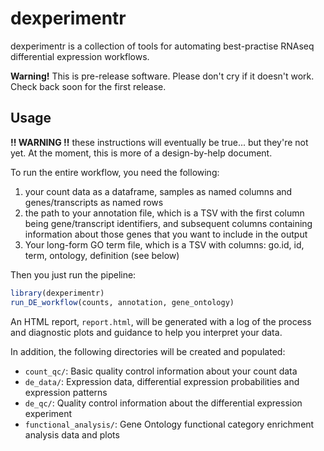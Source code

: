 dexperimentr
============

dexperimentr is a collection of tools for automating best-practise RNAseq differential expression workflows.

**Warning!** This is pre-release software. Please don't cry if it doesn't work. Check back soon for the first release.


## Usage

**!! WARNING !!** these instructions will eventually be true... but they're not yet. At the moment, this is more of a design-by-help document.

To run the entire workflow, you need the following:

1. your count data as a dataframe, samples as named columns and genes/transcripts as named rows
2. the path to your annotation file, which is a TSV with the first column being gene/transcript identifiers, and subsequent columns containing information about those genes that you want to include in the output
3. Your long-form GO term file, which is a TSV with columns: go.id, id, term, ontology, definition (see below)

Then you just run the pipeline:

```R
library(dexperimentr)
run_DE_workflow(counts, annotation, gene_ontology)
```

An HTML report, `report.html`, will be generated with a log of the process and diagnostic plots and guidance to help you interpret your data.

In addition, the following directories will be created and populated:

- `count_qc/`: Basic quality control information about your count data
- `de_data/`: Expression data, differential expression probabilities and expression patterns
- `de_qc/`: Quality control information about the differential expression experiment
- `functional_analysis/`: Gene Ontology functional category enrichment analysis data and plots
